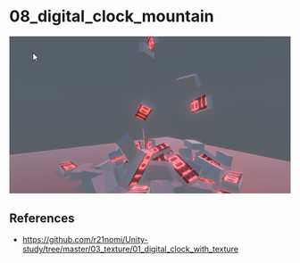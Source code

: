 # 08_digital_clock_mountain
![](art/art.png)

## References
- https://github.com/r21nomi/Unity-study/tree/master/03_texture/01_digital_clock_with_texture